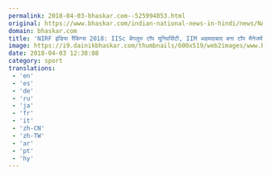 ```yaml
---
permalink: 2018-04-03-bhaskar.com--525994053.html
original: https://www.bhaskar.com/indian-national-news-in-hindi/news/NAT-NAN-HDLN-nirf-india-ranking-2018-releases-iisc-iim-b-and-iit-madras-top-5843832-NOR.html
domain: bhaskar.com
title: 'NIRF इंडिया रैंकिग्स 2018: IISc बेंगलुरु टॉप यूनिवर्सिटी, IIM अहमदाबाद बना टॉप मैनेजमेंट इंस्टीट्यूट'
image: https://i9.dainikbhaskar.com/thumbnails/600x519/web2images/www.bhaskar.com/2018/04/03/iisc_1522754179.jpg
date: 2018-04-03 12:38:08
category: sport
translations: 
 - 'en'
 - 'es'
 - 'de'
 - 'ru'
 - 'ja'
 - 'fr'
 - 'it'
 - 'zh-CN'
 - 'zh-TW'
 - 'ar'
 - 'pt'
 - 'hy'
---
```


